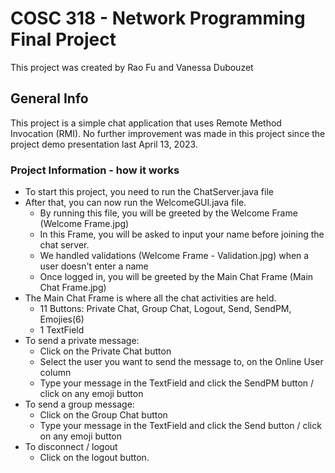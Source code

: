 # COSC 318 - Network Programming Final Project
This project was created by Rao Fu and Vanessa Dubouzet

## General Info
This project is a simple chat application that uses Remote Method Invocation (RMI). 
No further improvement was made in this project since the project demo presentation last April 13, 2023. 

### Project Information - how it works  
- To start this project, you need to run the ChatServer.java file
- After that, you can now run the WelcomeGUI.java file. 
	- By running this file, you will be greeted by the Welcome Frame (Welcome Frame.jpg) 
	- In this Frame, you will be asked to input your name before joining the chat server. 
	- We handled validations (Welcome Frame - Validation.jpg) when a user doesn't enter a name
	- Once logged in, you will be greeted by the Main Chat Frame (Main Chat Frame.jpg) 
- The Main Chat Frame is where all the chat activities are held. 
	- 11 Buttons: Private Chat, Group Chat, Logout, Send, SendPM, Emojies(6)
	- 1 TextField
- To send a private message:
	- Click on the Private Chat button
	- Select the user you want to send the message to, on the Online User column
	- Type your message in the TextField and click the SendPM button / click on any emoji button
- To send a group message:
	- Click on the Group Chat button
	- Type your message in the TextField and click the Send button / click on any emoji button
- To disconnect / logout 
	- Click on the logout button. 
